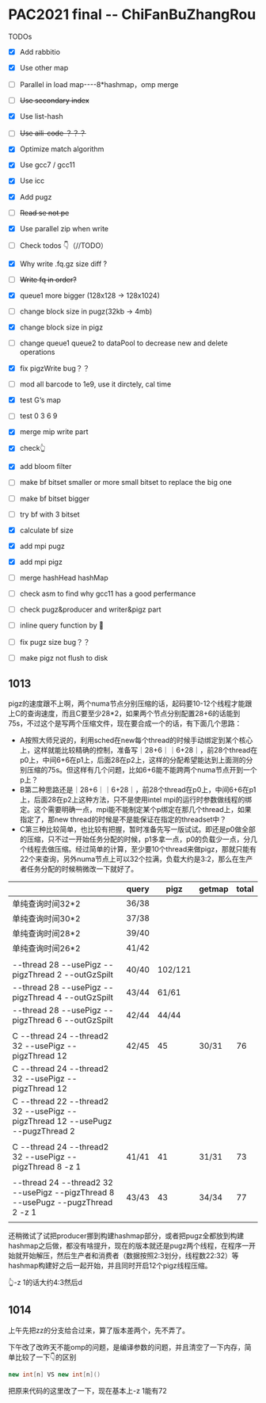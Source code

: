 # PAC2021 final -- ChiFanBuZhangRou

TODOs

- [x] Add rabbitio
- [x] Use other map
- [ ] Parallel in load map----8*hashmap，omp merge
- [ ] ~~Use secondary index~~
- [x] Use list-hash
- [ ] ~~Use aili-code ？？？~~
- [x] Optimize match algorithm
- [x] Use gcc7 / gcc11
- [x] Use icc
- [x] Add pugz
- [ ] ~~Read se not pe~~
- [x] Use parallel zip when write
- [ ] Check todos 👇（//TODO）
- [x] Why write .fq.gz size diff ?
- [ ] ~~Write fq in order?~~
- [x] queue1 more bigger (128x128 -> 128x1024)
- [ ] change block size in pugz(32kb -> 4mb)
- [x] change block size in pigz
- [ ] change queue1 queue2 to dataPool to decrease new and delete operations
- [x] fix pigzWrite bug？？
- [ ] mod all barcode to 1e9, use it dirctely, cal time
- [x] test G‘s map
- [ ] test 0 3 6 9
- [x] merge mip write part
- [x] check👆
- [x] add bloom filter
- [ ] make bf bitset smaller or more small bitset to replace the big one
- [ ] make bf bitset bigger
- [ ] try bf with 3 bitset
- [x] calculate bf size
- [x] add mpi pugz
- [x] add mpi pigz
- [ ] merge hashHead hashMap
- [ ] check asm to find why gcc11 has a good perfermance
- [ ] check pugz&producer and writer&pigz part
- [ ] inline query function by 👋
- [ ] fix pugz size bug？？
- [ ] make pigz not flush to disk





## 1013

pigz的速度跟不上啊，两个numa节点分别压缩的话，起码要10-12个线程才能跟上C的查询速度，而且C要至少28*2，如果两个节点分别配置28+6的话能到75s，不过这个是写两个压缩文件，现在要合成一个的话，有下面几个思路：

- A按照大师兄说的，利用sched在new每个thread的时候手动绑定到某个核心上，这样就能比较精确的控制，准备写｜28+6｜｜6+28｜，前28个thread在p0上，中间6+6在p1上，后面28在p2上，这样的分配希望能达到上面测的分别压缩的75s。但这样有几个问题，比如6+6能不能跨两个numa节点开到一个p上？
- B第二种思路还是｜28+6｜｜6+28｜，前28个thread在p0上，中间6+6在p1上，后面28在p2上这种方法，只不是使用intel mpi的运行时参数做线程的绑定。这个需要明确一点，mpi能不能制定某个p绑定在那几个thread上，如果指定了，那new thread的时候是不是能保证在指定的threadset中？
- C第三种比较简单，也比较有把握，暂时准备先写一版试试。即还是p0做全部的压缩，只不过一开始任务分配的时候，p1多拿一点，p0的负载少一点，分几个线程去做压缩。经过简单的计算，至少要10个thread来做pigz，那就只能有22个来查询，另外numa节点上可以32个拉满，负载大约是3:2，那么在生产者任务分配的时候稍微改一下就好了。

|                                                              | query | pigz    | getmap | total |
| ------------------------------------------------------------ | ----- | ------- | ------ | ----- |
| 单纯查询时间32*2                                             | 36/38 |         |        |       |
| 单纯查询时间30*2                                             | 37/38 |         |        |       |
| 单纯查询时间28*2                                             | 39/40 |         |        |       |
| 单纯查询时间26*2                                             | 41/42 |         |        |       |
|                                                              |       |         |        |       |
| --thread 28 --usePigz --pigzThread 2 --outGzSpilt            | 40/40 | 102/121 |        |       |
| --thread 28 --usePigz --pigzThread 4 --outGzSpilt            | 43/44 | 61/61   |        |       |
| --thread 28 --usePigz --pigzThread 6 --outGzSpilt            | 42/44 | 44/44   |        |       |
|                                                              |       |         |        |       |
| C --thread 24 --thread2 32 --usePigz --pigzThread 12         | 42/45 | 45      | 30/31  | 76    |
| C --thread 24 --thread2 32 --usePigz --pigzThread 12         |       |         |        |       |
| C --thread 22 --thread2 32 --usePigz --pigzThread 12 --usePugz --pugzThread 2 |       |         |        |       |
|                                                              |       |         |        |       |
| C --thread 24 --thread2 32 --usePigz --pigzThread 8 -z 1     | 41/41 | 41      | 31/31  | 73    |
|                                                              |       |         |        |       |
| --thread 24 --thread2 32 --usePigz --pigzThread 8 --usePugz --pugzThread 2 -z 1 | 43/43 | 43      | 34/34  | 77    |
|                                                              |       |         |        |       |

还稍微试了试把producer挪到构建hashmap部分，或者把pugz全都放到构建hashmap之后做，都没有啥提升，现在的版本就还是pugz两个线程，在程序一开始就开始解压，然后生产者和消费者（数据按照2:3划分，线程数22:32）等hashmap构建好之后一起开始，并且同时开启12个pigz线程压缩。

👆-z 1的话大约4:3然后d

## 1014

上午先把zz的分支给合过来，算了版本差两个，先不弄了。

下午改了改昨天不能omp的问题，是编译参数的问题，并且清空了一下内存，简单比较了一下👇的区别

```c++
new int[n] VS new int[n]()
```

把原来代码的这里改了一下，现在基本上-z 1能有72